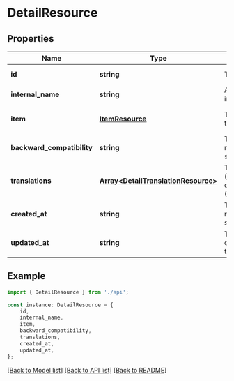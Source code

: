 # DetailResource


## Properties

Name | Type | Description | Notes
------------ | ------------- | ------------- | -------------
**id** | **string** | The unique identifier (GUID) | [default to undefined]
**internal_name** | **string** | A name for this resource, for internal use only. | [default to undefined]
**item** | [**ItemResource**](ItemResource.md) | The item this detail belongs to (ItemResource) | [optional] [default to undefined]
**backward_compatibility** | **string** | The Id(s) of matching resource in the legacy system (if any). | [default to undefined]
**translations** | [**Array&lt;DetailTranslationResource&gt;**](DetailTranslationResource.md) | Translations for this detail (internationalization and contextualization) (DetailTranslationResource[]) | [optional] [default to undefined]
**created_at** | **string** | The date of creation of the resource (managed by the system) | [default to undefined]
**updated_at** | **string** | The date of last modification of the resource (managed by the system) | [default to undefined]

## Example

```typescript
import { DetailResource } from './api';

const instance: DetailResource = {
    id,
    internal_name,
    item,
    backward_compatibility,
    translations,
    created_at,
    updated_at,
};
```

[[Back to Model list]](../README.md#documentation-for-models) [[Back to API list]](../README.md#documentation-for-api-endpoints) [[Back to README]](../README.md)
